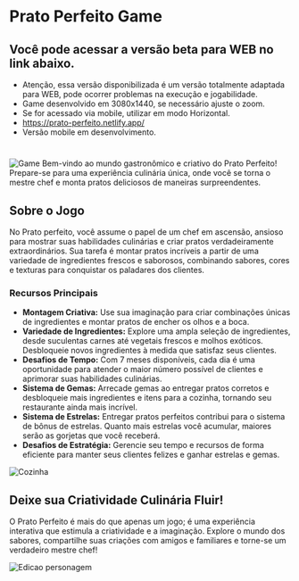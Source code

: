 # Prato Perfeito Game
## Você pode acessar a versão beta para WEB no link abaixo.
- Atenção, essa versão disponibilizada é um versão totalmente adaptada para WEB, pode ocorrer problemas na execução e jogabilidade.
- Game desenvolvido em 3080x1440, se necessário ajuste o zoom.
- Se for acessado via mobile, utilizar em modo Horizontal.
- https://prato-perfeito.netlify.app/
- Versão mobile em desenvolvimento.
#


![Game](https://i.imgur.com/ipn0dOx.png)
Bem-vindo ao mundo gastronômico e criativo do Prato Perfeito! Prepare-se para uma experiência culinária única, onde você se torna o mestre chef e monta pratos deliciosos de maneiras surpreendentes.

## Sobre o Jogo

No Prato perfeito, você assume o papel de um chef em ascensão, ansioso para mostrar suas habilidades culinárias e criar pratos verdadeiramente extraordinários. Sua tarefa é montar pratos incríveis a partir de uma variedade de ingredientes frescos e saborosos, combinando sabores, cores e texturas para conquistar os paladares dos clientes.

### Recursos Principais

- **Montagem Criativa:** Use sua imaginação para criar combinações únicas de ingredientes e montar pratos de encher os olhos e a boca.
- **Variedade de Ingredientes:** Explore uma ampla seleção de ingredientes, desde suculentas carnes até vegetais frescos e molhos exóticos. Desbloqueie novos ingredientes à medida que satisfaz seus clientes.
- **Desafios de Tempo:** Com 7 meses disponíveis, cada dia é uma oportunidade para atender o maior número possível de clientes e aprimorar suas habilidades culinárias.
- **Sistema de Gemas:** Arrecade gemas ao entregar pratos corretos e desbloqueie mais ingredientes e itens para a cozinha, tornando seu restaurante ainda mais incrível.
- **Sistema de Estrelas:** Entregar pratos perfeitos contribui para o sistema de bônus de estrelas. Quanto mais estrelas você acumular, maiores serão as gorjetas que você receberá.
- **Desafios de Estratégia:** Gerencie seu tempo e recursos de forma eficiente para manter seus clientes felizes e ganhar estrelas e gemas.

![Cozinha](https://i.imgur.com/8htPf9S.png)

## Deixe sua Criatividade Culinária Fluir!

O Prato Perfeito é mais do que apenas um jogo; é uma experiência interativa que estimula a criatividade e a imaginação. Explore o mundo dos sabores, compartilhe suas criações com amigos e familiares e torne-se um verdadeiro mestre chef!

![Edicao personagem](https://i.imgur.com/REHbqYK.png)
